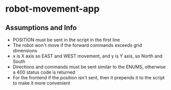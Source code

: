 # robot-movement-app

## Assumptions and Info

* POSITION must be sent in the script in the first line
* The robot won't move if the forward commands exceeds grid dimensions
* x is X axis so EAST and WEST movement, and y is Y axis, so North and South
* Directions and commands must be sent similar to the ENUMS, otherwise a 400 status code is returned
* For the frontend if the position isn't sent, then it prepends it to the script to make it more convenient